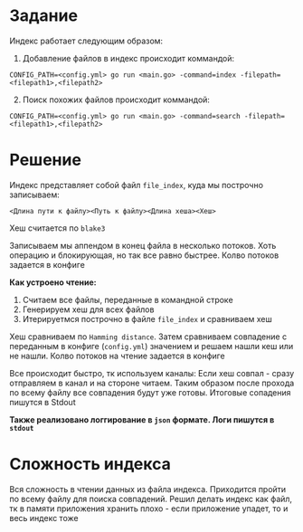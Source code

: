 # Задание

Индекс работает следующим образом:

1) Добавление файлов в индекс происходит коммандой:

```
CONFIG_PATH=<config.yml> go run <main.go> -command=index -filepath=<filepath1>,<filepath2>
```

2) Поиск похожих файлов происходит коммандой:

```
CONFIG_PATH=<config.yml> go run <main.go> -command=search -filepath=<filepath1>,<filepath2>
```


# Решение

Индекс представляет собой файл `file_index`, куда мы построчно записываем:

`
<Длина пути к файлу><Путь к файлу><Длина хеша><Хеш>
`

Хеш считается по `blake3`

Записываем мы аппендом в конец файла в несколько потоков. Хоть операцию и блокирующая, но так все равно быстрее. Колво потоков задается в конфиге


**Как устроено чтение:**

1) Считаем все файлы, переданные в командной строке
2) Генерируем хеш для всех файлов
3) Итерируетмся построчно в файле `file_index` и сравниваем хеш

Хеш сравниваем по `Hamming distance`. Затем сравниваем совпадение с переданным в конфиге (`config.yml`) значением и решаем нашли кеш или не нашли. Колво потоков на чтение задается в конфиге

Все происходит быстро, тк используем каналы: Если хеш совпал - сразу отправляем в канал и на стороне читаем. Таким образом после прохода по всему файлу все совпадения будут уже готовы. Итоговые сопадения пишутся в Stdout

**Также реализовано логгирование в `json` формате. Логи пишутся в `stdout`**

# Сложность индекса

Вся сложность в чтении данных из файла индекса. Приходится пройти по всему файлу для поиска совпадений. Решил делать индекс как файл, тк в памяти приложения хранить плохо - если приложение упадет, то и весь индекс тоже